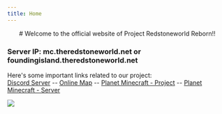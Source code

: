 ```yaml
---
title: Home
---
```

<p align="center">
# Welcome to the official website of Project Redstoneworld Reborn!!

### Server IP: mc.theredstoneworld.net or foundingisland.theredstoneworld.net

Here's some important links related to our project:  
[Discord Server](https://discord.gg/G4UYpxy) -- [Online Map](http://map.theredstoneworld.net:7777/) -- [Planet Minecraft - Project](https://www.planetminecraft.com/project/the-redstone-theme-park/) -- [Planet Minecraft - Server](https://www.planetminecraft.com/server/agent-ij-s-server/)



<a href="https://discord.gg/G4UYpxy"><img src="https://discordapp.com/api/guilds/620746079155126292/widget.png?style=banner3"></a>
</p>
